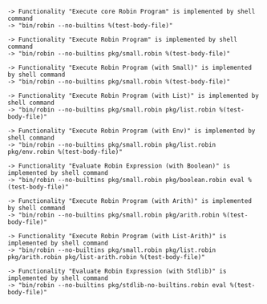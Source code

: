     -> Functionality "Execute core Robin Program" is implemented by shell command
    -> "bin/robin --no-builtins %(test-body-file)"

    -> Functionality "Execute Robin Program" is implemented by shell command
    -> "bin/robin --no-builtins pkg/small.robin %(test-body-file)"

    -> Functionality "Execute Robin Program (with Small)" is implemented by shell command
    -> "bin/robin --no-builtins pkg/small.robin %(test-body-file)"

    -> Functionality "Execute Robin Program (with List)" is implemented by shell command
    -> "bin/robin --no-builtins pkg/small.robin pkg/list.robin %(test-body-file)"

    -> Functionality "Execute Robin Program (with Env)" is implemented by shell command
    -> "bin/robin --no-builtins pkg/small.robin pkg/list.robin pkg/env.robin %(test-body-file)"

    -> Functionality "Evaluate Robin Expression (with Boolean)" is implemented by shell command
    -> "bin/robin --no-builtins pkg/small.robin pkg/boolean.robin eval %(test-body-file)"

    -> Functionality "Execute Robin Program (with Arith)" is implemented by shell command
    -> "bin/robin --no-builtins pkg/small.robin pkg/arith.robin %(test-body-file)"

    -> Functionality "Execute Robin Program (with List-Arith)" is implemented by shell command
    -> "bin/robin --no-builtins pkg/small.robin pkg/list.robin pkg/arith.robin pkg/list-arith.robin %(test-body-file)"

    -> Functionality "Evaluate Robin Expression (with Stdlib)" is implemented by shell command
    -> "bin/robin --no-builtins pkg/stdlib-no-builtins.robin eval %(test-body-file)"
